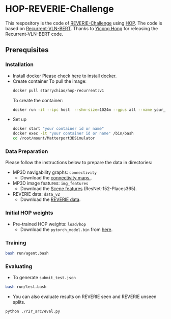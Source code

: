 # HOP-REVERIE-Challenge
This respository is the code of [REVERIE-Challenge](https://yuankaiqi.github.io/REVERIE_Challenge/) using [HOP](https://arxiv.org/abs/2203.11591). The code is based on [Recurrent-VLN-BERT](https://github.com/YicongHong/Recurrent-VLN-BERT). Thanks to [Yicong Hong](https://github.com/YicongHong) for releasing the Recurrent-VLN-BERT code.

## Prerequisites
### Installation
- Install docker
  Please check [here](https://docs.docker.com/engine/install/ubuntu/) to install docker.
- Create container
  To pull the image: 
  ```sh
  docker pull starrychiao/hop-recurrent:v1
  ```
  To create the container:
  ```sh
  docker run -it --ipc host  --shm-size=1024m --gpus all --name your_name  --volume "your_directory":/root/mount/Matterport3DSimulator starrychiao/hop-recurrent:v1
  ```
- Set up
  ```sh
  docker start "your container id or name"
  docker exec -it "your container id or name" /bin/bash
  cd /root/mount/Matterport3DSimulator
  ```

### Data Preparation

Please follow the instructions below to prepare the data in directories:

- MP3D navigability graphs: `connectivity`
    - Download the [connectivity maps ](https://github.com/peteanderson80/Matterport3DSimulator/tree/master/connectivity).
- MP3D image features: `img_features`
    - Download the [Scene features](https://www.dropbox.com/s/85tpa6tc3enl5ud/ResNet-152-places365.zip?dl=1) (ResNet-152-Places365).
- REVERIE data: `data_v2`
    - Download the [REVERIE data](https://github.com/YuankaiQi/REVERIE/tree/master/tasks/REVERIE/data_v2).

### Initial HOP weights
- Pre-trained HOP weights: `load/hop`
  - Download the `pytorch_model.bin` from [here](https://drive.google.com/drive/folders/1RtGij0T8__xrlhmVjFWqbQW2NYrcjK-R?usp=sharing).

### Training
```bash
bash run/agent.bash
```
### Evaluating
- To generate `submit_test.json`
```bash
bash run/test.bash
```
- You can also evaluate results on REVERIE seen and REVERIE unseen splits.
```bash
python ./r2r_src/eval.py
```

